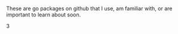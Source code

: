 
These are go packages on github that I use, am familiar with,
or are important to learn about soon.

3

